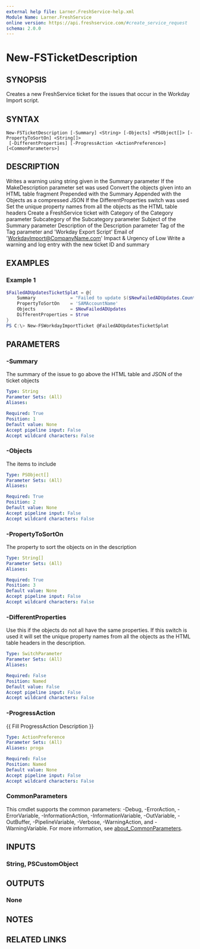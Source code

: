 ```yaml
---
external help file: Larner.FreshService-help.xml
Module Name: Larner.FreshService
online version: https://api.freshservice.com/#create_service_request
schema: 2.0.0
---
```


# New-FSTicketDescription

## SYNOPSIS

Creates a new FreshService ticket for the issues that occur in the Workday Import script.

## SYNTAX

```text
New-FSTicketDescription [-Summary] <String> [-Objects] <PSObject[]> [-PropertyToSortOn] <String[]>
 [-DifferentProperties] [-ProgressAction <ActionPreference>] [<CommonParameters>]
```

## DESCRIPTION

Writes a warning using string given in the Summary parameter
If the MakeDescription parameter set was used
	Convert the objects given into an HTML table fragment
		Prepended with the Summary
		Appended with the Objects as a compressed JSON
		If the DifferentProperties switch was used
			Set the unique property names from all the objects as the HTML table headers
Create a FreshService ticket with
	Category of the Category parameter
	Subcategory of the Subcategory parameter
	Subject of the Summary parameter
	Description of the Description parameter
	Tag of the Tag parameter and 'Workday Export Script'
	Email of 'WorkdayImport@CompanyName.com'
	Impact & Urgency of Low
Write a warning and log entry with the new ticket ID and summary

## EXAMPLES

### Example 1

```PowerShell
$FailedADUpdatesTicketSplat = @{
	Summary             = "Failed to update $($NewFailedADUpdates.Count) AD users"
	PropertyToSortOn    = 'SAMAccountName'
	Objects             = $NewFailedADUpdates
	DifferentProperties = $true
}
PS C:\> New-FSWorkdayImportTicket @FailedADUpdatesTicketSplat
```

## PARAMETERS

### -Summary

The summary of the issue to go above the HTML table and JSON of the ticket objects

```yaml
Type: String
Parameter Sets: (All)
Aliases:

Required: True
Position: 1
Default value: None
Accept pipeline input: False
Accept wildcard characters: False
```

### -Objects

The items to include

```yaml
Type: PSObject[]
Parameter Sets: (All)
Aliases:

Required: True
Position: 2
Default value: None
Accept pipeline input: False
Accept wildcard characters: False
```

### -PropertyToSortOn

The property to sort the objects on in the description

```yaml
Type: String[]
Parameter Sets: (All)
Aliases:

Required: True
Position: 3
Default value: None
Accept pipeline input: False
Accept wildcard characters: False
```

### -DifferentProperties

Use this if the objects do not all have the same properties.
If this switch is used it will set the unique property names from all the objects as the HTML table headers in the description.

```yaml
Type: SwitchParameter
Parameter Sets: (All)
Aliases:

Required: False
Position: Named
Default value: False
Accept pipeline input: False
Accept wildcard characters: False
```

### -ProgressAction

{{ Fill ProgressAction Description }}

```yaml
Type: ActionPreference
Parameter Sets: (All)
Aliases: proga

Required: False
Position: Named
Default value: None
Accept pipeline input: False
Accept wildcard characters: False
```

### CommonParameters

This cmdlet supports the common parameters: -Debug, -ErrorAction, -ErrorVariable, -InformationAction, -InformationVariable, -OutVariable, -OutBuffer, -PipelineVariable, -Verbose, -WarningAction, and -WarningVariable. For more information, see [about_CommonParameters](http://go.microsoft.com/fwlink/?LinkID=113216).

## INPUTS

### String, PSCustomObject

## OUTPUTS

### None

## NOTES

## RELATED LINKS
